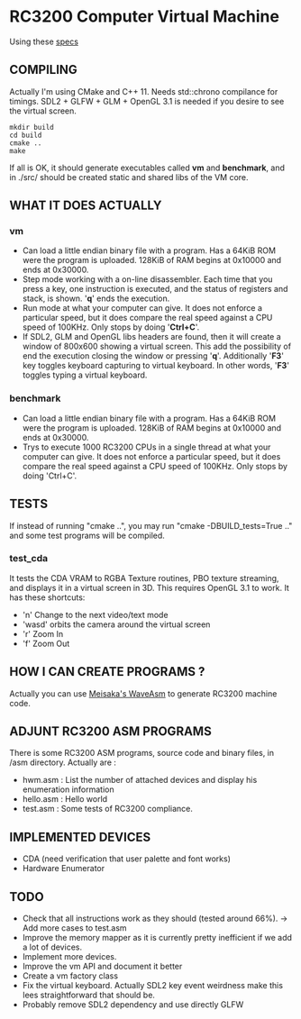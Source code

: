 RC3200 Computer Virtual Machine
===============================

Using these [specs](https://github.com/Zardoz89/Trillek-Computer)

COMPILING
---------
Actually I'm using CMake and C++ 11. Needs std::chrono compilance for timings. SDL2 + GLFW + GLM + OpenGL 3.1 is needed if you desire to see the virtual screen.

    mkdir build
    cd build
    cmake ..
    make
 
If all is OK, it should generate executables called **vm** and **benchmark**, and in ./src/ should be created static and shared libs of the VM core.

WHAT IT DOES ACTUALLY
------------------

### vm

- Can load a little endian binary file with a program. Has a 64KiB ROM were the program is uploaded. 128KiB of RAM begins at 0x10000 and ends at 0x30000.
- Step mode working with a on-line disassembler. Each time that you press a
  key, one instruction is executed, and the status of registers and stack, is
  shown. '**q**' ends the execution.
- Run mode at what your computer can give. It does not enforce a particular speed, but it does compare the real speed against a CPU speed of 100KHz. Only stops by doing '**Ctrl+C**'.
- If SDL2, GLM and OpenGL libs headers are found, then it will create a window of 800x600 showing a virtual screen. This
  add the possibility of end the execution closing the window or pressing '**q**'. Additionally '**F3**' key toggles keyboard capturing to virtual keyboard. In other words, '**F3**' toggles typing  a virtual keyboard.

### benchmark

- Can load a little endian binary file with a program. Has a 64KiB ROM were the program is uploaded. 128KiB of RAM begins at 0x10000 and ends at 0x30000.
- Trys to execute 1000 RC3200 CPUs in a single thread at what your computer can give. It does not enforce a particular speed, but it does compare the real speed against a CPU speed of 100KHz. Only stops by doing 'Ctrl+C'.

TESTS
-----

If instead of running "cmake ..", you may run "cmake -DBUILD_tests=True .." and some test programs will be compiled.

### test_cda

It tests the CDA VRAM to RGBA Texture routines, PBO texture streaming, and displays it in a virtual screen in 3D. This requires OpenGL 3.1 to work.
It has these shortcuts:

- 'n' Change to the next video/text mode
- 'wasd' orbits the camera around the virtual screen
- 'r' Zoom In
- 'f' Zoom Out

HOW I CAN CREATE PROGRAMS ?
---------------------------
Actually you can use <a href="https://github.com/Meisaka/WaveAsm" target="_blank">Meisaka's WaveAsm</a> to generate RC3200 machine code.

ADJUNT RC3200 ASM PROGRAMS
--------------------------
There is some RC3200 ASM programs, source code and binary files, in /asm directory. Actually are :

- hwm.asm : List the number of attached devices and display his enumeration information
- hello.asm : Hello world
- test.asm : Some tests of RC3200 compliance.

IMPLEMENTED DEVICES
-------------------

- CDA (need verification that user palette and font works)
- Hardware Enumerator


TODO
----

- Check that all instructions work as they should (tested around 66%). -> Add more cases to test.asm
- Improve the memory mapper as it is currently pretty inefficient if we add a lot of devices.
- Implement more devices.
- Improve the vm API and document it better
- Create a vm factory class
- Fix the virtual keyboard. Actually SDL2 key event weirdness make this lees straightforward that should be.
- Probably remove SDL2 dependency and use directly GLFW

